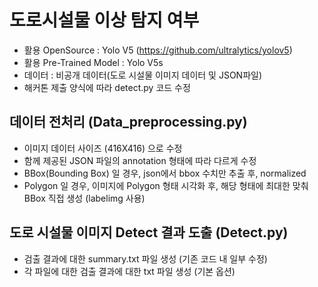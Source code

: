 # 도로시설물 이상 탐지 여부
- 활용 OpenSource : Yolo V5 (https://github.com/ultralytics/yolov5)
- 활용 Pre-Trained Model : Yolo V5s
- 데이터 : 비공개 데이터(도로 시설물 이미지 데이터 및 JSON파일)
- 해커톤 제출 양식에 따라 detect.py 코드 수정 

## 데이터 전처리 (Data_preprocessing.py)
- 이미지 데이터 사이즈 (416X416) 으로 수정
- 함께 제공된 JSON 파일의 annotation 형태에 따라 다르게 수정
- BBox(Bounding Box) 일 경우, json에서 bbox 수치만 추출 후, normalized
- Polygon 일 경우, 이미지에 Polygon 형태 시각화 후, 해당 형태에 최대한 맞춰 BBox 직접 생성 (labelimg 사용)

## 도로 시설물 이미지 Detect 결과 도출 (Detect.py)
- 검출 결과에 대한 summary.txt 파일 생성 (기존 코드 내 일부 수정)
- 각 파일에 대한 검출 결과에 대한 txt 파일 생성 (기본 옵션)

